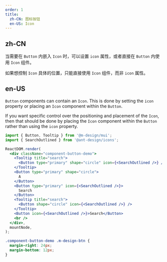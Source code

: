 ```yaml
---
order: 1
title:
  zh-CN: 图标按钮
  en-US: Icon
---
```


## zh-CN

当需要在 `Button` 内嵌入 `Icon` 时，可以设置 `icon` 属性，或者直接在 `Button` 内使用 `Icon` 组件。

如果想控制 `Icon` 具体的位置，只能直接使用 `Icon` 组件，而非 `icon` 属性。

## en-US

`Button` components can contain an `Icon`. This is done by setting the `icon` property or placing an `Icon` component within the `Button`.

If you want specific control over the positioning and placement of the `Icon`, then that should be done by placing the `Icon` component within the `Button` rather than using the `icon` property.

```jsx
import { Button, Tooltip } from '@m-design/mui';
import { SearchOutlined } from '@ant-design/icons';

ReactDOM.render(
  <div className="component-button-demo">
    <Tooltip title="search">
      <Button type="primary" shape="circle" icon={<SearchOutlined />} />
    </Tooltip>
    <Button type="primary" shape="circle">
      A
    </Button>
    <Button type="primary" icon={<SearchOutlined />}>
      Search
    </Button>
    <Tooltip title="search">
      <Button shape="circle" icon={<SearchOutlined />} />
    </Tooltip>
    <Button icon={<SearchOutlined />}>Search</Button>
    <br />
  </div>,
  mountNode,
);
```
```css
.component-button-demo .m-design-btn {
  margin-right: 24px;
  margin-bottom: 12px;
}
```

